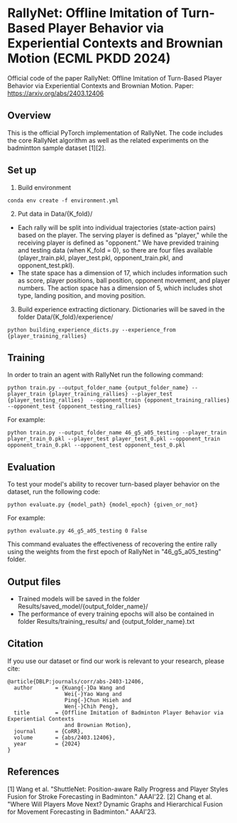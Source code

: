 # RallyNet: Offline Imitation of Turn-Based Player Behavior via Experiential Contexts and Brownian Motion (ECML PKDD 2024)

Official code of the paper RallyNet: Offline Imitation of Turn-Based Player Behavior via Experiential Contexts and Brownian Motion. Paper: https://arxiv.org/abs/2403.12406

## Overview
This is the official PyTorch implementation of RallyNet. The code includes the core RallyNet algorithm as well as the related experiments on the badmintton sample dataset [1][2].

## Set up
1. Build environment
```
conda env create -f environment.yml
```
2. Put data in Data/{K_fold}/
* Each rally will be split into individual trajectories (state-action pairs) based on the player. The serving player is defined as "player," while the receiving player is defined as "opponent." We have previded training and testing data (when K_fold = 0), so there are four files available (player_train.pkl, player_test.pkl, opponent_train.pkl, and opponent_test.pkl).
* The state space has a dimension of 17, which includes information such as score, player positions, ball position, opponent movement, and player numbers. The action space has a dimension of 5, which includes shot type, landing position, and moving position.
3. Build experience extracting dictionary. Dictionaries will be saved in the folder Data/{K_fold}/experience/
```
python building_experience_dicts.py --experience_from {player_training_rallies}
```
## Training
In order to train an agent with RallyNet run the following command:
```
python train.py --output_folder_name {output_folder_name} --player_train {player_training_rallies} --player_test {player_testing_rallies}  --opponent_train {opponent_training_rallies}  --opponent_test {opponent_testing_rallies}
```
For example:
```
python train.py --output_folder_name 46_g5_a05_testing --player_train player_train_0.pkl --player_test player_test_0.pkl --opponent_train opponent_train_0.pkl --opponent_test opponent_test_0.pkl
```
## Evaluation
To test your model's ability to recover turn-based player behavior on the dataset, run the following code:
```
python evaluate.py {model_path} {model_epoch} {given_or_not}
```
For example:
```
python evaluate.py 46_g5_a05_testing 0 False
```
This command evaluates the effectiveness of recovering the entire rally using the weights from the first epoch of RallyNet in "46_g5_a05_testing" folder.

## Output files
* Trained models will be saved in the folder Results/saved_model/{output_folder_name}/
* The performance of every training epochs will also be contained in folder Results/training_results/ and {output_folder_name}.txt

## Citation
If you use our dataset or find our work is relevant to your research, please cite:
```
@article{DBLP:journals/corr/abs-2403-12406,
  author       = {Kuang{-}Da Wang and
                  Wei{-}Yao Wang and
                  Ping{-}Chun Hsieh and
                  Wen{-}Chih Peng},
  title        = {Offline Imitation of Badminton Player Behavior via Experiential Contexts
                  and Brownian Motion},
  journal      = {CoRR},
  volume       = {abs/2403.12406},
  year         = {2024}
}
```

## References
[1] Wang et al. "ShuttleNet: Position-aware Rally Progress and Player Styles Fusion for Stroke Forecasting in Badminton." AAAI'22.
[2] Chang et al. "Where Will Players Move Next? Dynamic Graphs and Hierarchical Fusion for Movement Forecasting in Badminton." AAAI'23.
